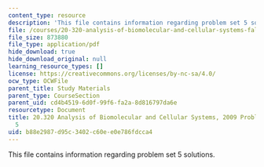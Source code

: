 ```yaml
---
content_type: resource
description: 'This file contains information regarding problem set 5 solutions. '
file: /courses/20-320-analysis-of-biomolecular-and-cellular-systems-fall-2012/b88e2987d95c3402c60ee0e786fdcca4_MIT20_320F12_2009_PS5_Solu.pdf
file_size: 873880
file_type: application/pdf
hide_download: true
hide_download_original: null
learning_resource_types: []
license: https://creativecommons.org/licenses/by-nc-sa/4.0/
ocw_type: OCWFile
parent_title: Study Materials
parent_type: CourseSection
parent_uid: cd4b4519-6d0f-99f6-fa2a-8d816797da6e
resourcetype: Document
title: 20.320 Analysis of Biomolecular and Cellular Systems, 2009 Problem Set Solutions
  5
uid: b88e2987-d95c-3402-c60e-e0e786fdcca4
---
```

This file contains information regarding problem set 5 solutions. 